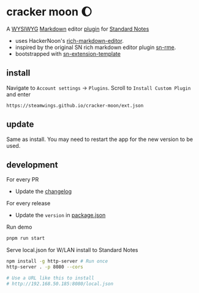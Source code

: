 # cracker moon 🌔

A [WYSIWYG](https://en.wikipedia.org/wiki/WYSIWYG) [Markdown](https://www.markdownguide.org/getting-started/) editor [plugin](https://randombits.dev/standard-notes/installing-extensions#plugin-introduction) for [Standard Notes](https://standardnotes.com)

- uses HackerNoon's [rich-markdown-editor](https://github.com/hackernoon/rich-markdown-editor).
- inspired by the original SN rich markdown editor plugin [sn-rme](https://github.com/arturolinares/sn-rme).
- bootstrapped with [sn-extension-template](https://github.com/nienow/sn-extension-template)

## install

Navigate to `Account settings` -> `Plugins`. Scroll to `Install Custom Plugin` and enter

```curl
https://steamwings.github.io/cracker-moon/ext.json
```

## update

Same as install. You may need to restart the app for the new version to be used.

## development

For every PR

- Update the [changelog](CHANGELOG.md)

For every release

- Update the `version` in [package.json](package.json)

Run demo

```sh
pnpm run start
```

Serve local.json for W/LAN install to Standard Notes

```sh
npm install -g http-server # Run once
http-server . -p 8080 --cors

# Use a URL like this to install
# http://192.168.50.185:8080/local.json
```
